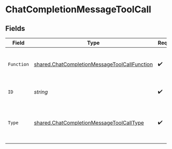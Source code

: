# ChatCompletionMessageToolCall


## Fields

| Field                                                                                                               | Type                                                                                                                | Required                                                                                                            | Description                                                                                                         |
| ------------------------------------------------------------------------------------------------------------------- | ------------------------------------------------------------------------------------------------------------------- | ------------------------------------------------------------------------------------------------------------------- | ------------------------------------------------------------------------------------------------------------------- |
| `Function`                                                                                                          | [shared.ChatCompletionMessageToolCallFunction](../../../pkg/models/shared/chatcompletionmessagetoolcallfunction.md) | :heavy_check_mark:                                                                                                  | The function that the model called.                                                                                 |
| `ID`                                                                                                                | *string*                                                                                                            | :heavy_check_mark:                                                                                                  | The ID of the tool call.                                                                                            |
| `Type`                                                                                                              | [shared.ChatCompletionMessageToolCallType](../../../pkg/models/shared/chatcompletionmessagetoolcalltype.md)         | :heavy_check_mark:                                                                                                  | The type of the tool. Currently, only `function` is supported.                                                      |